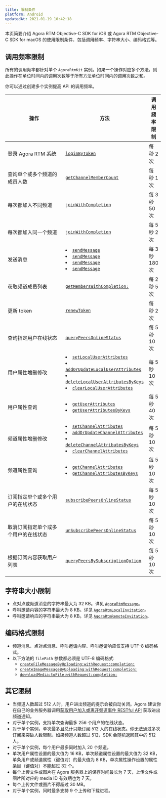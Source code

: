 ```yaml
---
title: 限制条件
platform: Android
updatedAt: 2021-01-19 10:42:18
---
```


本页简要介绍 Agora RTM Objective-C SDK for iOS 或 Agora RTM Objective-C SDK for macOS 的使用限制条件，包括调用频率、字符串大小、编码格式等。

## 调用频率限制

所有的调用频率都针对单个 <code>AgoraRtmKit</code> 实例。如果一个操作对应多个方法，则此操作在单位时间内的调用次数等于所有方法单位时间内的调用次数之和。

<div class="alert note">你可以通过创建多个实例提高 API 的调用频率。</div>

<style> table th:first-of-type {     width: 300px; } th:third-of-type {     width: 100px; }</style>

| 操作                                 | 方法                                                                                                                                                                                                                                                                                                                                                                                                                                                                                                                                                                                                                                                                                                  | 调用频率限制   |
| ------------------------------------ | ----------------------------------------------------------------------------------------------------------------------------------------------------------------------------------------------------------------------------------------------------------------------------------------------------------------------------------------------------------------------------------------------------------------------------------------------------------------------------------------------------------------------------------------------------------------------------------------------------------------------------------------------------------------------------------------------------- | -------------- |
| 登录 Agora RTM 系统                  | [`loginByToken`](/cn/Real-time-Messaging/API%20Reference/RTM_oc/Classes/AgoraRtmKit.html#//api/name/createChannelWithId:delegate:)                                                                                                                                                                                                                                                                                                                                                                                                                                                                                                                                                                    | 每秒 2 次      |
| 查询单个或多个频道的成员人数         | [`getChannelMemberCount`](/cn/Real-time-Messaging/API%20Reference/RTM_oc/Classes/AgoraRtmKit.html#//api/name/getChannelMemberCount:completion:)                                                                                                                                                                                                                                                                                                                                                                                                                                                                                                                                                       | 每秒 1 次      |
| 每次都加入不同频道                   | [`joinWithCompletion`](/cn/Real-time-Messaging/API%20Reference/RTM_oc/Classes/AgoraRtmChannel.html#//api/name/joinWithCompletion:)                                                                                                                                                                                                                                                                                                                                                                                                                                                                                                                                                                    | 每 3 秒 50 次  |
| 每次都加入同一个频道                 | [`joinWithCompletion`](/cn/Real-time-Messaging/API%20Reference/RTM_oc/Classes/AgoraRtmChannel.html#//api/name/joinWithCompletion:)                                                                                                                                                                                                                                                                                                                                                                                                                                                                                                                                                                    | 每 5 秒 2 次   |
| 发送消息                             | <li>[`sendMessage`](/cn/Real-time-Messaging/API%20Reference/RTM_oc/Classes/AgoraRtmKit.html#//api/name/sendMessage:toPeer:completion:)</li><li>[`sendMessage`](/cn/Real-time-Messaging/API%20Reference/RTM_oc/Classes/AgoraRtmKit.html#//api/name/sendMessage:toPeer:sendMessageOptions:completion:)</li> <li> [`sendMessage`](/cn/Real-time-Messaging/API%20Reference/RTM_oc/Classes/AgoraRtmChannel.html#//api/name/sendMessage:completion:)</li> <li>[`sendMessage`](/cn/Real-time-Messaging/API%20Reference/RTM_oc/Classes/AgoraRtmChannel.html#//api/name/sendMessage:sendMessageOptions:completion:)</li>                                                                                       | 每 3 秒 180 次 |
| 获取频道成员列表                     | [`getMembersWithCompletion:`](/cn/Real-time-Messaging/API%20Reference/RTM_oc/Classes/AgoraRtmChannel.html#//api/name/getMembersWithCompletion:)                                                                                                                                                                                                                                                                                                                                                                                                                                                                                                                                                       | 每 2 秒 5 次   |
| 更新 token                           | [`renewToken`](/cn/Real-time-Messaging/API%20Reference/RTM_oc/Classes/AgoraRtmKit.html#//api/name/renewToken:completion:)                                                                                                                                                                                                                                                                                                                                                                                                                                                                                                                                                                             | 每秒 2 次      |
| 查询指定用户在线状态                 | [`queryPeersOnlineStatus`](/cn/Real-time-Messaging/API%20Reference/RTM_oc/Classes/AgoraRtmKit.html#//api/name/queryPeersOnlineStatus:completion:)                                                                                                                                                                                                                                                                                                                                                                                                                                                                                                                                                     | 每 5 秒 10 次  |
| 用户属性增删修改                     | <li>[`setLocalUserAttributes`](/cn/Real-time-Messaging/API%20Reference/RTM_oc/Classes/AgoraRtmKit.html#//api/name/setLocalUserAttributes:completion:)</li><li>[`addOrUpdateLocalUserAttributes`](/cn/Real-time-Messaging/API%20Reference/RTM_oc/Classes/AgoraRtmKit.html#//api/name/addOrUpdateLocalUserAttributes:completion:)</li><li>[`deleteLocalUserAttributesByKeys`](/cn/Real-time-Messaging/API%20Reference/RTM_oc/Classes/AgoraRtmKit.html#//api/name/deleteLocalUserAttributesByKeys:completion:)</li><li>[`clearLocalUserAttributes`](/cn/Real-time-Messaging/API%20Reference/RTM_oc/Classes/AgoraRtmKit.html#//api/name/clearLocalUserAttributesWithCompletion:)</li>                     | 每 5 秒 10 次  |
| 用户属性查询                         | <li>[`getUserAttributes`](/cn/Real-time-Messaging/API%20Reference/RTM_oc/Classes/AgoraRtmKit.html#//api/name/getUserAllAttributes:completion:)</li><li>[`getUserAttributesByKeys`](/cn/Real-time-Messaging/API%20Reference/RTM_oc/Classes/AgoraRtmKit.html#//api/name/getUserAttributes:ByKeys:completion:)</li>                                                                                                                                                                                                                                                                                                                                                                                      | 每 5 秒 40 次  |
| 频道属性增删修改                     | <li>[`setChannelAttributes`](/cn/Real-time-Messaging/API%20Reference/RTM_oc/Classes/AgoraRtmKit.html#//api/name/setChannel:Attributes:Options:completion:)</li><li>[`addOrUpdateChannelAttributes`](/cn/Real-time-Messaging/API%20Reference/RTM_oc/Classes/AgoraRtmKit.html#//api/name/addOrUpdateChannel:Attributes:Options:completion:)</li><li>[`deleteChannelAttributesByKeys`](/cn/Real-time-Messaging/API%20Reference/RTM_oc/Classes/AgoraRtmKit.html#//api/name/deleteChannel:AttributesByKeys:Options:completion:)</li><li>[`clearChannelAttributes`](/cn/Real-time-Messaging/API%20Reference/RTM_oc/Classes/AgoraRtmKit.html#//api/name/clearChannel:Options:AttributesWithCompletion:)</li> | 每 5 秒 10 次  |
| 频道属性查询                         | <li>[`getChannelAttributes`](/cn/Real-time-Messaging/API%20Reference/RTM_oc/Classes/AgoraRtmKit.html#//api/name/getChannelAllAttributes:completion:) </li><li>[`getChannelAttributesByKeys`](/cn/Real-time-Messaging/API%20Reference/RTM_oc/Classes/AgoraRtmKit.html#//api/name/getChannelAttributes:ByKeys:completion:)</li>                                                                                                                                                                                                                                                                                                                                                                         | 每 5 秒 10 次  |
| 订阅指定单个或多个用户的在线状态     | [`subscribePeersOnlineStatus`](/cn/Real-time-Messaging/API%20Reference/RTM_oc/Classes/AgoraRtmKit.html#//api/name/subscribePeersOnlineStatus:completion:)                                                                                                                                                                                                                                                                                                                                                                                                                                                                                                                                             | 每 5 秒 10 次  |
| 取消订阅指定单个或多个用户的在线状态 | [`unSubscribePeersOnlineStatus`](/cn/Real-time-Messaging/API%20Reference/RTM_oc/Classes/AgoraRtmKit.html#//api/name/unsubscribePeersOnlineStatus:completion:)                                                                                                                                                                                                                                                                                                                                                                                                                                                                                                                                         | 每 5 秒 10 次  |
| 根据订阅内容获取用户列表             | [`queryPeersBySubscriptionOption`](/cn/Real-time-Messaging/API%20Reference/RTM_oc/Classes/AgoraRtmKit.html#//api/name/queryPeersBySubscriptionOption:completion:)                                                                                                                                                                                                                                                                                                                                                                                                                                                                                                                                     | 每 5 秒 10 次  |

## 字符串大小限制

- 点对点或频道消息的字符串最大为 32 KB。详见 [`AgoraRtmMessage`](/cn/Real-time-Messaging/API%20Reference/RTM_oc/Classes/AgoraRtmMessage.html)。
- 呼叫邀请内容的字符串最大为 8 KB。详见 [`AgoraRtmLocalInvitation`](/cn/Real-time-Messaging/API%20Reference/RTM_oc/Classes/AgoraRtmLocalInvitation.html)。
- 呼叫邀请响应的字符串最大为 8 KB。详见 [`AgoraRtmRemoteInvitation`](/cn/Real-time-Messaging/API%20Reference/RTM_oc/Classes/AgoraRtmRemoteInvitation.html)。

## 编码格式限制

- 频道消息、点对点消息、呼叫邀请内容、呼叫邀请响应仅支持 UTF-8 编码格式。
- 以下方法的 `filePath` 参数都必须是 UTF-8 编码格式:
  - [`createFileMessageByUploading:withRequest:completion:`](/cn/Real-time-Messaging/API%20Reference/RTM_oc/Classes/AgoraRtmKit.html#//api/name/createFileMessageByUploading:withRequest:completion:)
  - [`createImageMessageByUploading:withRequest:completion:`](/cn/Real-time-Messaging/API%20Reference/RTM_oc/Classes/AgoraRtmKit.html#//api/name/createImageMessageByUploading:withRequest:completion:)
  - [`downloadMedia:toFile:withRequest:completion:`](/cn/Real-time-Messaging/API%20Reference/RTM_oc/Classes/AgoraRtmKit.html#//api/name/downloadMedia:toFile:withRequest:completion:)

## 其它限制

- 当频道人数超过 512 人时，用户进出频道的提示会被自动关闭。Agora 建议你在自己的业务服务器调用[获取用户加入或离开频道事件 RESTful API](/cn/Real-time-Messaging/rtm_get_event?platform=All%20Platforms) 获取进出频道通知。
- 对于单个实例，支持单次查询最多 256 个用户的在线状态。
- 对于单个实例，单次最多且总计只能订阅 512 人的在线状态。你无法通过多次订阅来突破人数限制。如果频道人数超过 512，SDK 会随机返回其中的 512 人。
- 对于单个实例，每个用户最多同时加入 20 个频道。
- 单次用户属性设置的最大值为 16 KB，单次频道属性设置的最大值为 32 KB，单条用户或频道属性（键值对）的最大值为 8 KB，单次属性操作设置的属性条目（键值对）不能超过 32 个。
- 每个上传文件或图片在 Agora 服务器上的保存时间最长为 7 天，上传文件或图片所对应的 media ID 有效期也为 7 天。
- 每个上传文件或图片不得超过 30 MB。
- 对于单个实例，同时最多支持 9 个上传和下载进程。
